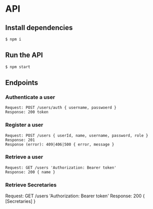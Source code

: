 # API

## Install dependencies

```sh
$ npm i
```

## Run the API

```sh
$ npm start
```

## Endpoints

### Authenticate a user

```
Request: POST /users/auth { username, passwoerd }
Response: 200 token
```

### Register a user

```
Request: POST /users { userId, name, username, password, role }
Response: 201
Response (error): 409|406|500 { error, message }
```

### Retrieve a user

```
Request: GET /users 'Authorization: Bearer token'
Response: 200 { name }
```

### Retrieve Secretaries

Request: GET /users 'Authorization: Bearer token'
Response: 200 { [Secretaries] }
```

